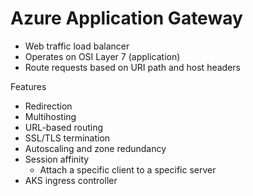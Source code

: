 # Azure Application Gateway

* Web traffic load balancer
* Operates on OSI Layer 7 (application)
* Route requests based on URI path and host headers

Features
* Redirection
* Multihosting
* URL-based routing
* SSL/TLS termination
* Autoscaling and zone redundancy
* Session affinity
  * Attach a specific client to a specific server
* AKS ingress controller

